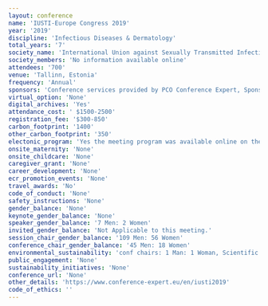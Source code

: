 ```yaml
---
layout: conference 
name: 'IUSTI-Europe Congress 2019'
year: '2019'
discipline: 'Infectious Diseases & Dermatology'
total_years: '7'
society_name: 'International Union against Sexually Transmitted Infections'
society_members: 'No information available online'
attendees: '700'
venue: 'Tallinn, Estonia'
frequency: 'Annual'
sponsors: 'Conference services provided by PCO Conference Expert, Sponsors: Bailleul Laboratories (http://bailleul.com/en/), Cepheid (https://www.cepheid.com/us//), Syn Lab (https://synlab.ee/), Abbott (https://www.abbott.com/), BD(https://www.bd.com/europe/), MSD(http://www.msd.com/),Roche (https://www.roche.com/). ViiV Healthcare(https://viivhealthcare.com/en-gb/), ECDC:European Center for Disease prevention and control (https://www.ecdc.europa.eu/en/home). '
virtual_option: 'None'
digital_archives: 'Yes'
attendance_cost: ' $1500-2500'
registration_fee: '$300-850'
carbon_footprint: '1400'
other_carbon_footprint: '350'
electonic_program: 'Yes the meeting program was available online on the conference website.'
onsite_maternity: 'None'
onsite_childcare: 'None'
caregiver_grant: 'None'
career_development: 'None'
ecr_promotion_events: 'None'
travel_awards: 'No'
code_of_conduct: 'None'
safety_instructions: 'None'
gender_balance: 'None'
keynote_gender_balance: 'None'
speaker_gender_balance: '7 Men: 2 Women'
invited_gender_balance: 'Not Applicable to this meeting.'
session_chair_gender_balance: '109 Men: 56 Women'
conference_chair_gender_balance: '45 Men: 18 Women'
environmental_sustainability: 'conf chairs: 1 Man: 1 Woman, Scientific committee: 13 Men: 4 Women, Organizing committee: 6 Men: 2 Women'
public_engagement: 'None'
sustainability_initiatives: 'None'
conference_url: 'None'
other_details: 'https://www.conference-expert.eu/en/iusti2019'
code_of_ethics: ''
---
```

